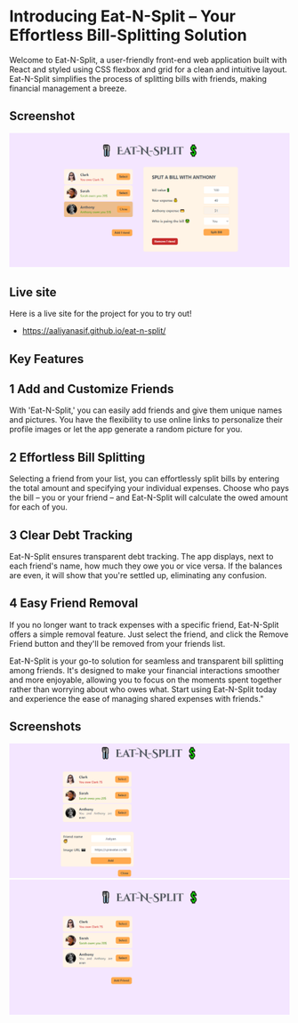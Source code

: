 # Introducing Eat-N-Split – Your Effortless Bill-Splitting Solution

Welcome to Eat-N-Split, a user-friendly front-end web application built with React and styled using CSS flexbox and grid for a clean and intuitive layout. Eat-N-Split simplifies the process of splitting bills with friends, making financial management a breeze.

## Screenshot

![screenshot](/public/ss1.png)

## Live site

Here is a live site for the project for you to try out!

- https://aaliyanasif.github.io/eat-n-split/

## Key Features

## 1 Add and Customize Friends

With 'Eat-N-Split,' you can easily add friends and give them unique names and pictures. You have the flexibility to use online links to personalize their profile images or let the app generate a random picture for you.

## 2 Effortless Bill Splitting

Selecting a friend from your list, you can effortlessly split bills by entering the total amount and specifying your individual expenses. Choose who pays the bill – you or your friend – and Eat-N-Split will calculate the owed amount for each of you.

## 3 Clear Debt Tracking

Eat-N-Split ensures transparent debt tracking. The app displays, next to each friend's name, how much they owe you or vice versa. If the balances are even, it will show that you're settled up, eliminating any confusion.

## 4 Easy Friend Removal

If you no longer want to track expenses with a specific friend, Eat-N-Split offers a simple removal feature. Just select the friend, and click the Remove Friend button and they'll be removed from your friends list.

Eat-N-Split is your go-to solution for seamless and transparent bill splitting among friends. It's designed to make your financial interactions smoother and more enjoyable, allowing you to focus on the moments spent together rather than worrying about who owes what. Start using Eat-N-Split today and experience the ease of managing shared expenses with friends."

## Screenshots

![screenshot](/public/ss2.png)
![screenshot](/public/ss.png)
